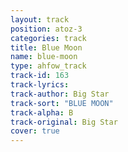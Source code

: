 ```yaml
---
layout: track
position: atoz-3
categories: track
title: Blue Moon
name: blue-moon
type: ahfow_track
track-id: 163
track-lyrics: 
track-author: Big Star
track-sort: "BLUE MOON"
track-alpha: B
track-original: Big Star
cover: true
---
```

